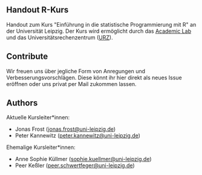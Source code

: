 ## Handout R-Kurs

Handout zum Kurs "Einführung in die statistische Programmierung mit R" an der Universität Leipzig. Der Kurs wird ermöglicht durch das [Academic Lab](https://home.uni-leipzig.de/academiclab/) und das Universitätsrechenzentrum ([URZ](https://www.urz.uni-leipzig.de/)).


## Contribute

Wir freuen uns über jegliche Form von Anregungen und Verbesserungsvorschlägen. Diese könnt ihr hier direkt als neues Issue eröffnen oder uns privat per Mail zukommen lassen.

## Authors

Aktuelle Kursleiter\*innen:
 
- Jonas Frost ([jonas.frost@uni-leipzig.de](mailto:jonas.frost@uni-leipzig.de))
- Peter Kannewitz ([peter.kannewitz@uni-leipzig.de](mailto:peter.kannewitz@uni-leipzig.de))

Ehemalige Kursleiter\*innen:

- Anne Sophie Küllmer ([sophie.kuellmer@uni-leipzig.de](mailto:sophie.kuellmer@uni-leipzig.de))
- Peer Keßler ([peer.schwertfeger@uni-leipzig.de](mailto:peer.schwertfeger@uni-leipzig.de))
